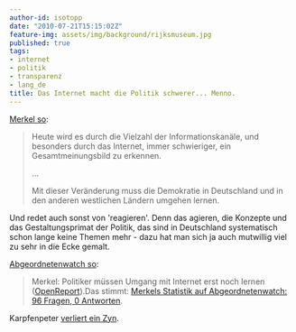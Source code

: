 ```yaml
---
author-id: isotopp
date: "2010-07-21T15:15:02Z"
feature-img: assets/img/background/rijksmuseum.jpg
published: true
tags:
- internet
- politik
- transparenz
- lang_de
title: Das Internet macht die Politik schwerer... Menno.
---
```

[Merkel so](http://www.heise.de/newsticker/meldung/Merkel-Das-Web-macht-es-der-Politik-schwerer-1042655.html): 

> Heute wird es durch die Vielzahl der Informationskanäle, und besonders
> durch das Internet, immer schwieriger, ein Gesamtmeinungsbild zu erkennen.
> 
> … 
>
> Mit dieser Veränderung muss die Demokratie in Deutschland und in den
> anderen westlichen Ländern umgehen lernen.

Und redet auch sonst von 'reagieren'. Denn das agieren, die Konzepte und das
Gestaltungsprimat der Politik, das sind in Deutschland systematisch schon
lange keine Themen mehr - dazu hat man sich ja auch mutwillig viel zu sehr
in die Ecke gemalt.

[Abgeordnetenwatch so](http://twitter.com/a_watch/status/19069093256): 

>  Merkel: Politiker müssen Umgang mit Internet erst noch lernen
> ([OpenReport](http://www.open-report.de/news/68963)).Das stimmt: 
> [Merkels Statistik auf Abgeordnetenwatch: 96 Fragen, 0 Antworten](http://www.abgeordnetenwatch.de/abgeordnete-337-0----w3768_l68.html).

Karpfenpeter  [verliert ein Zyn](http://www.twitpic.com/279kbw).
